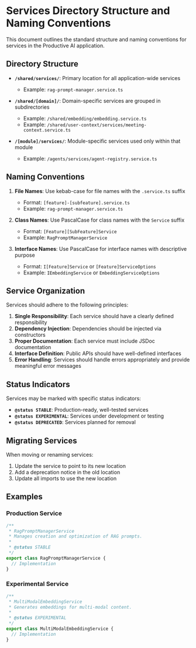 # Services Directory Structure and Naming Conventions

This document outlines the standard structure and naming conventions for services in the Productive AI application.

## Directory Structure

- **`/shared/services/`**: Primary location for all application-wide services
  - Example: `rag-prompt-manager.service.ts`

- **`/shared/[domain]/`**: Domain-specific services are grouped in subdirectories
  - Example: `/shared/embedding/embedding.service.ts`
  - Example: `/shared/user-context/services/meeting-context.service.ts`

- **`/[module]/services/`**: Module-specific services used only within that module
  - Example: `/agents/services/agent-registry.service.ts`

## Naming Conventions

1. **File Names**: Use kebab-case for file names with the `.service.ts` suffix
   - Format: `[feature]-[subfeature].service.ts`
   - Example: `rag-prompt-manager.service.ts`

2. **Class Names**: Use PascalCase for class names with the `Service` suffix
   - Format: `[Feature][SubFeature]Service`
   - Example: `RagPromptManagerService`

3. **Interface Names**: Use PascalCase for interface names with descriptive purpose
   - Format: `I[Feature]Service` or `[Feature]ServiceOptions`
   - Example: `IEmbeddingService` or `EmbeddingServiceOptions`

## Service Organization

Services should adhere to the following principles:

1. **Single Responsibility**: Each service should have a clearly defined responsibility
2. **Dependency Injection**: Dependencies should be injected via constructors
3. **Proper Documentation**: Each service must include JSDoc documentation
4. **Interface Definition**: Public APIs should have well-defined interfaces
5. **Error Handling**: Services should handle errors appropriately and provide meaningful error messages

## Status Indicators

Services may be marked with specific status indicators:

- **`@status STABLE`**: Production-ready, well-tested services
- **`@status EXPERIMENTAL`**: Services under development or testing
- **`@status DEPRECATED`**: Services planned for removal

## Migrating Services

When moving or renaming services:

1. Update the service to point to its new location
2. Add a deprecation notice in the old location
3. Update all imports to use the new location

## Examples

### Production Service
```typescript
/**
 * RagPromptManagerService
 * Manages creation and optimization of RAG prompts.
 * 
 * @status STABLE
 */
export class RagPromptManagerService {
  // Implementation
}
```

### Experimental Service
```typescript
/**
 * MultiModalEmbeddingService
 * Generates embeddings for multi-modal content.
 * 
 * @status EXPERIMENTAL
 */
export class MultiModalEmbeddingService {
  // Implementation
}
``` 